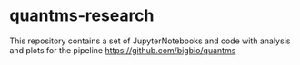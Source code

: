 # quantms-research
This repository contains a set of JupyterNotebooks and code with analysis and plots for the pipeline https://github.com/bigbio/quantms
